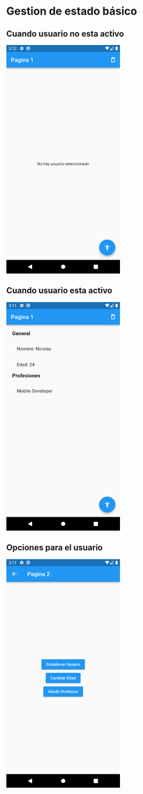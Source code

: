 # Gestion de estado básico

## Cuando usuario no esta activo

<img src="usuarioInactivo.png" width="300" height=600>

## Cuando usuario esta activo

<img src="usuarioActivo.png" width="300" height=600>

## Opciones para el usuario

<img src="usuarioOpciones.png" width="300" height=600>
